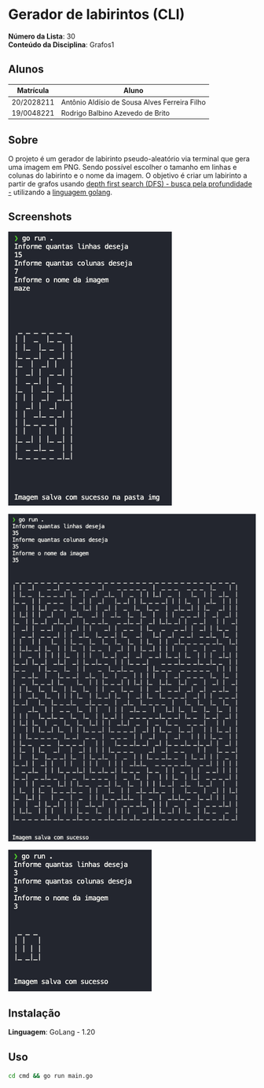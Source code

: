  
# Gerador de labirintos (CLI)

**Número da Lista**: 30 <br>
**Conteúdo da Disciplina**: Grafos1 <br>

## Alunos

|Matrícula | Aluno |
| -- | -- |
| 20/2028211  |  Antônio Aldísio de Sousa Alves Ferreira Filho |
| 19/0048221  |  Rodrigo Balbino Azevedo de Brito |

## Sobre

O projeto é um gerador de labirinto pseudo-aleatório via terminal que gera uma imagem em PNG. Sendo possível escolher o tamanho em linhas e colunas do labirinto e o nome da imagem. O objetivo é criar um labirinto a partir de grafos usando [depth first search (DFS) - busca pela profundidade -](https://en.wikipedia.org/wiki/Depth-first_search) utilizando a [linguagem golang](https://go.dev/).

## Screenshots

![img](asset/print01.png)

![img](asset/print02.png)

![img](asset/print03.png)

## Instalação

**Linguagem**: GoLang - 1.20 <br>


## Uso

```bash
cd cmd && go run main.go
```
